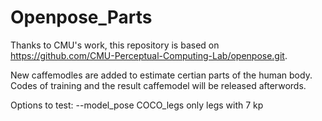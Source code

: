 # Openpose_Parts
Thanks to CMU's work, this repository is based on https://github.com/CMU-Perceptual-Computing-Lab/openpose.git.

New caffemodles are added to estimate certian parts of the human body.
Codes of training and the result caffemodel will be released afterwords.

Options to test:
--model_pose COCO_legs  only legs with 7 kp
